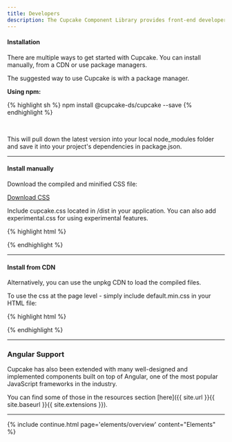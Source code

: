 ```yaml
---
title: Developers
description: The Cupcake Component Library provides front-end developers & engineers a collection of reusable HTML and SCSS partials to build user interfaces.
---
```



#### Installation

There are multiple ways to get started with Cupcake. You can install manually, from a CDN or use package managers.

The suggested way to use Cupcake is with a package manager.


**Using npm:**

{% highlight sh %}
npm install @cupcake-ds/cupcake  --save
{% endhighlight %}

<br>

This will pull down the latest version into your local node_modules folder and save it into your project's dependencies in package.json.

--- 


#### Install manually

Download the compiled and minified CSS file:

<a href="https://github.com/Cupcake-Design-System/Cupcake/releases" class="c-btn c-btn-primary" target="_blank">Download CSS</a>

Include cupcake.css located in /dist in your application. You can also add experimental.css for using experimental features.

{% highlight html %}
<link rel="stylesheet" href="cupcake.min.css">
<link rel="stylesheet" href="experimental.min.css">
{% endhighlight %}

---

#### Install from CDN
Alternatively, you can use the unpkg CDN to load the compiled files.

To use the css at the page level - simply include default.min.css in your HTML file:

{% highlight html %}
<link rel="stylesheet" href="https://unpkg.com/@cupcake-ds/cupcake/dist/cupcake.css">
{% endhighlight %}

---


### Angular Support

Cupcake has also been extended with many well-designed and implemented components built on top of Angular, one of the most popular JavaScript frameworks in the industry.


You can find some of those in the resources section [here]({{ site.url }}{{ site.baseurl }}{{ site.extensions }}).

---

{% include continue.html page='elements/overview' content="Elements" %}